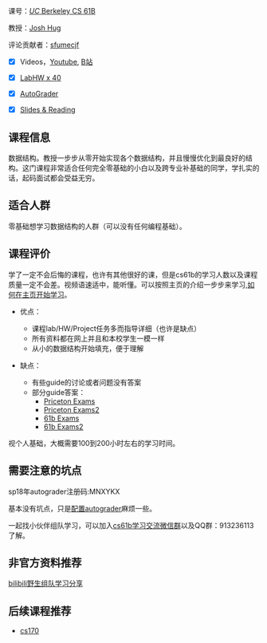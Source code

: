 课号：[*UC* Berkeley CS 61B](https://sp18.datastructur.es/)

教授：[Josh Hug]() 

评论贡献者：[sfumecjf](https://github.com/SFUMECJF)

- [X] Videos，[Youtube](https://joshhug.gitbooks.io/hug61b/content/chap1/chap11.html), [B站](https://www.bilibili.com/video/BV1SW411P7hX?from=search&seid=15304785161712085954)

- [X] [LabHW x 40](https://sp18.datastructur.es/)
- [X] [AutoGrader](https://gradescope.com/) 

- [X] [Slides & Reading](https://docs.google.com/presentation/d/12Fp-hjYhdFL7EcVqpNGpFb2BdCL2gr1SFOS5E6pyohg/edit#slide=id.g3ad1dc4a7_00)

## 课程信息

数据结构。教授一步步从零开始实现各个数据结构，并且慢慢优化到最良好的结构。这门课程非常适合任何完全零基础的小白以及跨专业补基础的同学，学扎实的话，起码面试都会受益无穷。

## 适合人群

零基础想学习数据结构的人群（可以没有任何编程基础）。

## 课程评价

学了一定不会后悔的课程，也许有其他很好的课，但是cs61b的学习人数以及课程质量一定不会差。视频语速适中，能听懂。可以按照主页的介绍一步步来学习,[如何在主页开始学习](https://github.com/SFUMECJF/cs61b-study-guide/blob/main/1-autograder%E9%85%8D%E7%BD%AE.md)。

- 优点：
  - 课程lab/HW/Project任务多而指导详细（也许是缺点）
  - 所有资料都在网上并且和本校学生一模一样
  - 从小的数据结构开始填充，便于理解

- 缺点：
  - 有些guide的讨论或者问题没有答案
  - 部分guide答案：
    - [Priceton Exams](https://www.cs.princeton.edu/courses/archive/fall20/cos226/exams.php)
    - [Priceton Exams2](https://www.cs.princeton.edu/courses/archive/fall13/cos226/exams.php)
    - [61b Exams](https://hkn.eecs.berkeley.edu/exams/course/cs/61b)
    - [61b Exams2](https://tbp.berkeley.edu/courses/cs/61B/)

视个人基础，大概需要100到200小时左右的学习时间。

## 需要注意的坑点

sp18年autograder注册码:MNXYKX

基本没有坑点，只是[配置autograder](https://github.com/SFUMECJF/cs61b-study-guide/blob/main/1-autograder%E9%85%8D%E7%BD%AE.md)麻烦一些。

一起找小伙伴组队学习，可以加入[cs61b学习交流微信群](https://mp.weixin.qq.com/s/oZDGkY34wLGW5KxCGYcWgA)以及QQ群：913236113了解。

## 非官方资料推荐

[bilibili野生组队学习分享](https://www.bilibili.com/video/BV1gb4y1k7CX?from=search&seid=4348023703661079210)

## 后续课程推荐

- [cs170](https://cs170.org/) 
